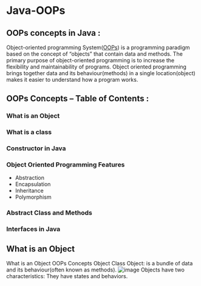 # Java-OOPs

## OOPs concepts in Java :
Object-oriented programming System([OOPs](https://beginnersbook.com/2013/04/oops-concepts/)) is a programming paradigm based on the concept of “objects” that contain data and methods. The primary purpose of object-oriented programming is to increase the flexibility and maintainability of programs. Object oriented programming brings together data and its behaviour(methods) in a single location(object) makes it easier to understand how a program works.

## OOPs Concepts – Table of Contents :

### What is an Object
### What is a class
### Constructor in Java
### Object Oriented Programming Features
  -  Abstraction
  -  Encapsulation
  -  Inheritance
  -  Polymorphism
### Abstract Class and Methods
### Interfaces in Java


## What is an Object
What is an Object
OOPs Concepts Object Class
Object: is a bundle of data and its behaviour(often known as methods).
![image](https://user-images.githubusercontent.com/67740644/141332537-7fd72b5a-b0ce-4679-ba09-3542ff50b887.png)
Objects have two characteristics: They have states and behaviors.
